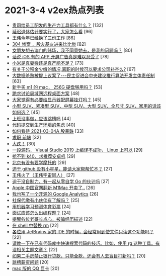 # 2021-3-4 v2ex热点列表

+ [贵司给员工配发的生产力工具都有什么？](https://www.v2ex.com/t/758347#reply132) [132]
+ [延迟退休估计要实行了，大家怎么看](https://www.v2ex.com/t/758335#reply96) [96]
+ [王伟今年已经换了三份工作](https://www.v2ex.com/t/758236#reply86) [86]
+ [304 惨案 ，股友基友进来比比惨](https://www.v2ex.com/t/758341#reply82) [82]
+ [女朋友想去澳门的赌场，我不同意她去，是我的问题吗？](https://www.v2ex.com/t/758504#reply80) [80]
+ [话说 iOS 有的 APP 开屏广告真是难以忍受了](https://www.v2ex.com/t/758249#reply78) [78]
+ [小米是真耍猴还是真产能不足？](https://www.v2ex.com/t/758414#reply73) [73]
+ [有关于公积金少缴的情况,离职的时候可以要求公司补齐么?](https://www.v2ex.com/t/758294#reply67) [67]
+ [大数据杀熟被提上议案了---民主促进会中央建议推行算法开发主体责任制](https://www.v2ex.com/t/758272#reply63) [63]
+ [新手买 m1 的 mac， 256G 硬盘够用吗？](https://www.v2ex.com/t/758263#reply53) [53]
+ [跪求讨论局域网远程桌面方案](https://www.v2ex.com/t/758326#reply48) [48]
+ [大家觉得有必要给显示器配屏幕挂灯吗？](https://www.v2ex.com/t/758476#reply45) [45]
+ [小型 SUV、紧凑型 SUV、中型 SUV、大型 SUV、全尺寸 SUV，家用的话该如何选？](https://www.v2ex.com/t/758251#reply45) [45]
+ [上班没事做，应该跳槽吗](https://www.v2ex.com/t/758259#reply44) [44]
+ [代码提交到生产环境的焦虑](https://www.v2ex.com/t/758327#reply40) [40]
+ [如何看待 2021-03-04A 股暴跌](https://www.v2ex.com/t/758343#reply33) [33]
+ [求职 前端](https://www.v2ex.com/t/758243#reply32) [32]
+ [大跌！](https://www.v2ex.com/t/758452#reply30) [30]
+ [一段源码， Visual Studio 2019 上编译不成功， Linux 上可以](https://www.v2ex.com/t/758288#reply29) [29]
+ [抢不到 k40，求推荐安卓机](https://www.v2ex.com/t/758316#reply29) [29]
+ [北京有没有要学摩托的](https://www.v2ex.com/t/758481#reply29) [29]
+ [迫于 github 没有小星星，能请大家帮帮忙不？](https://www.v2ex.com/t/758540#reply27) [27]
+ [王伟火了（王伟宇宙同人）](https://www.v2ex.com/t/758392#reply27) [27]
+ [迫于没自制力，有一起从零自学 Go 的伙计吗](https://www.v2ex.com/t/758437#reply27) [27]
+ [Apple 中国官网翻新 M1Mac 开卖了..](https://www.v2ex.com/t/758304#reply26) [26]
+ [我也写了一个开源的 Google Analytics](https://www.v2ex.com/t/758460#reply26) [26]
+ [社保代缴有小伙伴有了解吗？](https://www.v2ex.com/t/758505#reply25) [25]
+ [用机器学习预测体育彩票](https://www.v2ex.com/t/758563#reply24) [24]
+ [面试应该怎么出编程题？](https://www.v2ex.com/t/758488#reply24) [24]
+ [提醒各位老哥长点心，被骗经历描述](https://www.v2ex.com/t/758566#reply22) [22]
+ [在 shell 中替换 rm](https://www.v2ex.com/t/758322#reply22) [22]
+ [各位用 JetBrains 家的 IDE 的时候，会经常用到使文件只读这个功能吗？](https://www.v2ex.com/t/758377#reply22) [22]
+ [请教一下在已有代码库中快速搜索代码的技巧。比如，使用 rg 这种工具。有没相关主题文章？](https://www.v2ex.com/t/758240#reply22) [22]
+ [如果二手房禁止银行贷款，只能全款，还会有人去盲目打新吗？](https://www.v2ex.com/t/758300#reply20) [20]
+ [跳槽薪资问题](https://www.v2ex.com/t/758337#reply20) [20]
+ [mac 版的 QQ 巨卡](https://www.v2ex.com/t/758397#reply20) [20]
